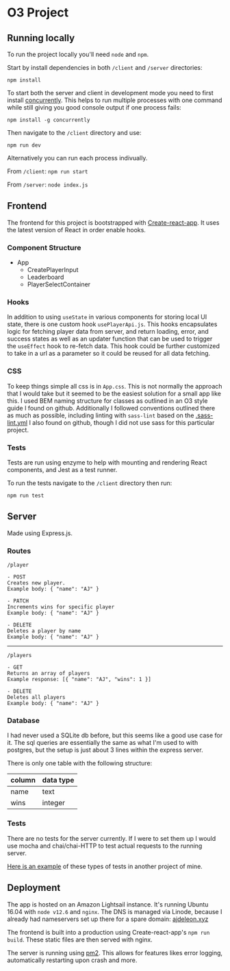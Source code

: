 # O3 Project

## Running locally
To run the project locally you'll need `node` and `npm`.

Start by install dependencies in both `/client` and `/server` directories:
```
npm install
```

To start both the server and client in development mode you need to first install [concurrently](https://www.npmjs.com/package/concurrently). This helps to run multiple processes with one command while still giving you good console output if one process fails:
```
npm install -g concurrently
```

Then navigate to the `/client` directory and use:
```
npm run dev
```

Alternatively you can run each process indivually.

From `/client`: `npm run start`

From `/server`: `node index.js`

## Frontend

The frontend for this project is bootstrapped with [Create-react-app](https://github.com/facebook/create-react-app). It uses the latest version of React in order enable hooks.

### Component Structure
- App
  - CreatePlayerInput
  - Leaderboard
  - PlayerSelectContainer

### Hooks
In addition to using `useState` in various components for storing local UI state, there is one custom hook `usePlayerApi.js`. This hooks encapsulates logic for fetching player data from server, and return loading, error, and success states as well as an updater function that can be used to trigger the `useEffect` hook to re-fetch data. This hook could be further customized to take in a url as a parameter so it could be reused for all data fetching.

### CSS
To keep things simple all css is in `App.css`. This is not normally the approach that I would take but it seemed to be the easiest solution for a small app like this. I used BEM naming structure for classes as outlined in an O3 style guide I found on github. Additionally I followed conventions outlined there as much as possible, including linting with `sass-lint` based on the [.sass-lint.yml](https://github.com/o3world/o3w-frontend-guidelines/blob/master/.sass-lint.yml) I also found on github, though I did not use sass for this particular project.

### Tests
Tests are run using enzyme to help with mounting and rendering React components, and Jest as a test runner.

To run the tests navigate to the `/client` directory then run:
```
npm run test
```

## Server

Made using Express.js.

### Routes

```
/player
```
```
- POST
Creates new player.
Example body: { "name": "AJ" }

- PATCH
Increments wins for specific player
Example body: { "name": "AJ" }

- DELETE
Deletes a player by name
Example body: { "name": "AJ" }
```
---
```
/players
```
```
- GET
Returns an array of players
Example response: [{ "name": "AJ", "wins": 1 }]

- DELETE
Deletes all players
Example body: { "name": "AJ" }
```

### Database

I had never used a SQLite db before, but this seems like a good use case for it. The sql queries are essentially the same as what I'm used to with postgres, but the setup is just about 3 lines within the express server.

There is only one table with the following structure:

| column | data type |
|--------|-----------|
| name   | text      |
| wins   | integer   |

### Tests
There are no tests for the server currently. If I were to set them up I would use mocha and chai/chai-HTTP to test actual requests to the running server.

[Here is an example](https://github.com/ajdeleon/indego_project/tree/master/api/test) of these types of tests in another project of mine.

## Deployment

The app is hosted on an Amazon Lightsail instance. It's running Ubuntu 16.04 with `node v12.6` and `nginx`. The DNS is managed via Linode, because I already had nameservers set up there for a spare domain: [ajdeleon.xyz](ajdeleon.xyz)

The frontend is built into a production using Create-react-app's `npm run build`. These static files are then served with nginx.

The server is running using [pm2](http://pm2.keymetrics.io/). This allows for features likes error logging, automatically restarting upon crash and more.
